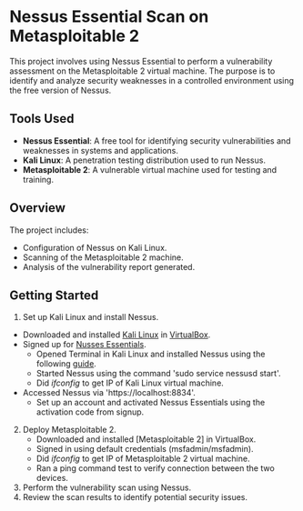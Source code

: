 # Nessus Essential Scan on Metasploitable 2

This project involves using Nessus Essential to perform a vulnerability assessment on the Metasploitable 2 virtual machine. The purpose is to identify and analyze security weaknesses in a controlled environment using the free version of Nessus. <br>


## Tools Used
- **Nessus Essential**: A free tool for identifying security vulnerabilities and weaknesses in systems and applications. <br>
- **Kali Linux**: A penetration testing distribution used to run Nessus. <br>
- **Metasploitable 2**: A vulnerable virtual machine used for testing and training. <br>

## Overview
The project includes: <br>
- Configuration of Nessus on Kali Linux. <br>
- Scanning of the Metasploitable 2 machine. <br>
- Analysis of the vulnerability report generated. <br>

## Getting Started
1. Set up Kali Linux and install Nessus. <br>
  - Downloaded and installed [Kali Linux](https://www.kali.org/get-kali/#kali-installer-images) in [VirtualBox](https://www.virtualbox.org/wiki/Downloads).
  - Signed up for [Nusses Essentials](https://www.tenable.com/products/nessus/nessus-essentials).
    -  Opened Terminal in Kali Linux and installed Nessus using the following [guide](https://docs.tenable.com/nessus/Content/InstallNessusLinux.htm).
    -  Started Nessus using the command 'sudo service nessusd start'.
    -  Did *ifconfig* to get IP of Kali Linux virtual machine.
  - Accessed Nessus via 'https://localhost:8834'.
    - Set up an account and activated Nessus Essentials using the activation code from signup.
2. Deploy Metasploitable 2. <br>
    - Downloaded and installed [Metasploitable 2] in VirtualBox.
    - Signed in using default credentials (msfadmin/msfadmin).
    - Did *ifconfig* to get IP of Metasploitable 2 virtual machine.
    - Ran a ping command test to verify connection between the two devices.
3. Perform the vulnerability scan using Nessus. <br>
4. Review the scan results to identify potential security issues. <br>

